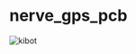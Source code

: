 # nerve_gps_pcb

![kibot](https://github.com/danielljeon/nerve_gps_pcb/actions/workflows/kibot.yaml/badge.svg)
